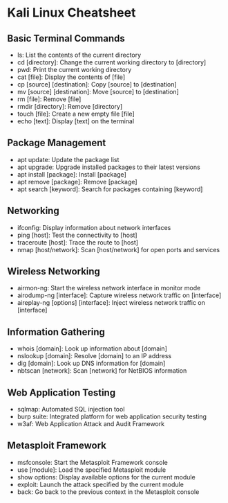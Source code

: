 # Kali Linux Cheatsheet

## Basic Terminal Commands

- ls: List the contents of the current directory
- cd [directory]: Change the current working directory to [directory]
- pwd: Print the current working directory
- cat [file]: Display the contents of [file]
- cp [source] [destination]: Copy [source] to [destination]
- mv [source] [destination]: Move [source] to [destination]
- rm [file]: Remove [file]
- rmdir [directory]: Remove [directory]
- touch [file]: Create a new empty file [file]
- echo [text]: Display [text] on the terminal

## Package Management

- apt update: Update the package list
- apt upgrade: Upgrade installed packages to their latest versions
- apt install [package]: Install [package]
- apt remove [package]: Remove [package]
- apt search [keyword]: Search for packages containing [keyword]

## Networking

- ifconfig: Display information about network interfaces
- ping [host]: Test the connectivity to [host]
- traceroute [host]: Trace the route to [host]
- nmap [host/network]: Scan [host/network] for open ports and services

## Wireless Networking

- airmon-ng: Start the wireless network interface in monitor mode
- airodump-ng [interface]: Capture wireless network traffic on [interface]
- aireplay-ng [options] [interface]: Inject wireless network traffic on [interface]

## Information Gathering

- whois [domain]: Look up information about [domain]
- nslookup [domain]: Resolve [domain] to an IP address
- dig [domain]: Look up DNS information for [domain]
- nbtscan [network]: Scan [network] for NetBIOS information

## Web Application Testing

- sqlmap: Automated SQL injection tool
- burp suite: Integrated platform for web application security testing
- w3af: Web Application Attack and Audit Framework

## Metasploit Framework

- msfconsole: Start the Metasploit Framework console
- use [module]: Load the specified Metasploit module
- show options: Display available options for the current module
- exploit: Launch the attack specified by the current module
- back: Go back to the previous context in the Metasploit console
